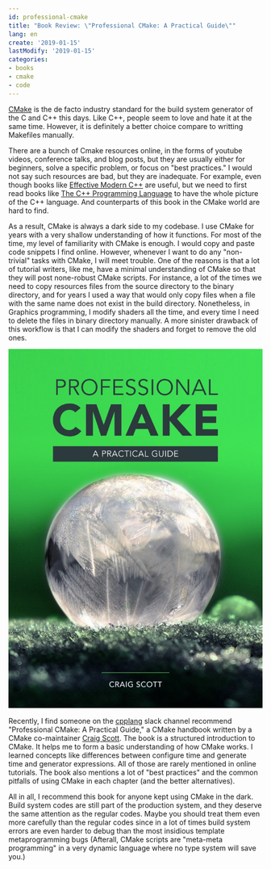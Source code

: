```yaml
---
id: professional-cmake
title: "Book Review: \"Professional CMake: A Practical Guide\"" 
lang: en
create: '2019-01-15'
lastModify: '2019-01-15'
categories:
- books
- cmake
- code
---
```


[CMake](https://cmake.org/) is the de facto industry standard for the build system generator of the C and C++ this days. Like C++, people seem to love and hate it at the same time. However, it is definitely a better choice compare to writting Makefiles manually.

There are a bunch of Cmake resources online, in the forms of youtube videos, conference talks, and blog posts, but they are usually either for beginners, solve a specific problem, or focus on "best practices." I would not say such resources are bad, but they are inadequate. For example, even though books like [Effective Modern C++](https://www.amazon.com/Effective-Modern-Specific-Ways-Improve/dp/1491903996) are useful, but we need to first read books like [The C++ Programming Language](https://www.amazon.com/C-Programming-Language-4th/dp/0321563840) to have the whole picture of the C++ language. And counterparts of this book in the CMake world are hard to find.

As a result, CMake is always a dark side to my codebase. I use CMake for years with a very shallow understanding of how it functions. For most of the time, my level of familiarity with CMake is enough. I would copy and paste code snippets I find online. However, whenever I want to do any "non-trivial" tasks with CMake, I will meet trouble.  One of the reasons is that a lot of tutorial writers, like me, have a minimal understanding of CMake so that they will post none-robust CMake scripts. For instance, a lot of the times we need to copy resources files from the source directory to the binary directory, and for years I used a way that would only copy files when a file with the same name does not exist in the build directory. Nonetheless, in Graphics programming, I modify shaders all the time, and every time I need to delete the files in binary directory manually. A more sinister drawback of this workflow is that I can modify the shaders and forget to remove the old ones.


<div class="right-image-container">
  <img src="front-cover.jpg" alt="Professional CMake Front Cover" />
</div>

Recently, I find someone on the [cpplang](https://cpplang.slack.com) slack channel recommend "Professional CMake: A Practical Guide," a CMake handbook written by a CMake co-maintainer  [Craig Scott](https://twitter.com/crascit?lang=en). The book is a structured introduction to CMake. It helps me to form a basic understanding of how CMake works. I learned concepts like differences between configure time and generate time and generator expressions. All of those are rarely mentioned in online tutorials. The book also mentions a lot of "best practices" and the common pitfalls of using CMake in each chapter (and the better alternatives).


All in all, I recommend this book for anyone kept using CMake in the dark. Build system codes are still part of the production system, and they deserve the same attention as the regular codes. Maybe you should treat them even more carefully than the regular codes since in a lot of times build system errors are even harder to debug than the most insidious template metaprogramming bugs (Afterall, CMake scripts are "meta-meta programming" in a very dynamic language where no type system will save you.)
